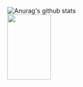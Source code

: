 ![Anurag's github stats](https://github-readme-stats.vercel.app/api?username=2-one-week&show_icons=true)
<br/>
<img src="https://wakatime.com/share/@2oneweek/95f158f8-29e7-4516-83c9-5a27b2bb6b5a.svg" width="100px" height="150px" />

